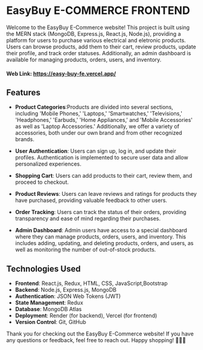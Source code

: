 # EasyBuy E-COMMERCE FRONTEND

Welcome to the EasyBuy E-Commerce website! This project is built using the MERN stack (MongoDB, Express.js, React.js, Node.js), providing a platform for users to purchase various electrical and eletronic products. Users can browse products, add them to their cart, review products, update their profile, and track order statuses. Additionally, an admin dashboard is available for managing products, orders, users, and inventory.

#### Web Link: https://easy-buy-fe.vercel.app/

## Features

- **Product Categories**:Products are divided into several sections, including 'Mobile Phones,' 'Laptops,' 'Smartwatches,' 'Televisions,' 'Headphones,' 'Earbuds,' 'Home Appliances,' and 'Mobile Accessories' as well as 'Laptop Accessories.' Additionally, we offer a variety of accessories, both under our own brand and from other recognized brands.

- **User Authentication**: Users can sign up, log in, and update their profiles. Authentication is implemented to secure user data and allow personalized experiences.

- **Shopping Cart**: Users can add products to their cart, review them, and proceed to checkout.

- **Product Reviews**: Users can leave reviews and ratings for products they have purchased, providing valuable feedback to other users.

- **Order Tracking**: Users can track the status of their orders, providing transparency and ease of mind regarding their purchases.

- **Admin Dashboard**: Admin users have access to a special dashboard where they can manage products, orders, users, and inventory. This includes adding, updating, and deleting products, orders, and users, as well as monitoring the number of out-of-stock products.



## Technologies Used

- **Frontend**: React.js, Redux, HTML, CSS, JavaScript,Bootstrap
- **Backend**: Node.js, Express.js, MongoDB
- **Authentication**: JSON Web Tokens (JWT)
- **State Management**: Redux
- **Database**: MongoDB Atlas
- **Deployment**: Render (for backend), Vercel (for frontend)
- **Version Control**: Git, GitHub

Thank you for checking out the EasyBuy E-Commerce website! If you have any questions or feedback, feel free to reach out. Happy shopping! 🐠🌿🛒
